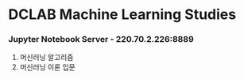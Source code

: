 # DCLAB Machine Learning Studies
### Jupyter Notebook Server - 220.70.2.226:8889

1. 머신러닝 알고리즘
2. 머신러닝 이론 입문
